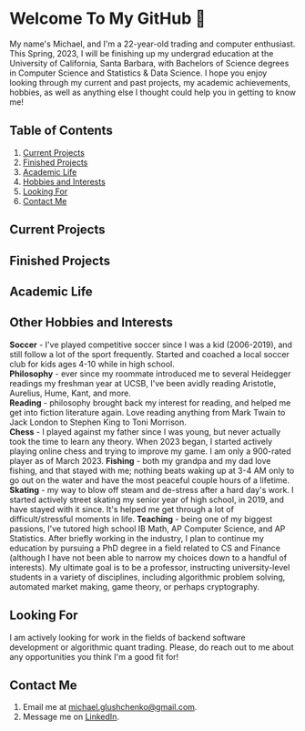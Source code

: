 # Welcome To My GitHub 👋
My name's Michael, and I'm a 22-year-old trading and computer enthusiast. This Spring, 2023, I will be finishing up my undergrad education at the University of California, Santa Barbara, with Bachelors of Science degrees in Computer Science and Statistics & Data Science. I hope you enjoy looking through my current and past projects, my academic achievements, hobbies, as well as anything else I thought could help you in getting to know me!

## Table of Contents
  1) [Current Projects](https://github.com/mglush/mglush/blob/main/README.md#current-projects)  
  2) [Finished Projects](https://github.com/mglush/mglush/blob/main/README.md#finished-projects)  
  3) [Academic Life](https://github.com/mglush/mglush/blob/main/README.md#academic-life)  
  4) [Hobbies and Interests](https://github.com/mglush/mglush/blob/main/README.md#other-hobbies-and-interests)  
  5) [Looking For](https://github.com/mglush/mglush/blob/main/README.md#looking-for)  
  6) [Contact Me](https://github.com/mglush/mglush/blob/main/README.md#contact-me)  

## Current Projects


## Finished Projects


## Academic Life


## Other Hobbies and Interests
**Soccer** - I've played competitive soccer since I was a kid (2006-2019), and still follow a lot of the sport frequently. Started and coached a local soccer club for kids ages 4-10 while in high school.  
**Philosophy** - ever since my roommate introduced me to several Heidegger readings my freshman year at UCSB, I've been avidly reading Aristotle, Aurelius, Hume, Kant, and more.  
**Reading** - philosophy brought back my interest for reading, and helped me get into fiction literature again. Love reading anything from Mark Twain to Jack London to Stephen King to Toni Morrison.  
**Chess** - I played against my father since I was young, but never actually took the time to learn any theory. When 2023 began, I started actively playing online chess and trying to improve my game. I am only a 900-rated player as of March 2023.
**Fishing** - both my grandpa and my dad love fishing, and that stayed with me; nothing beats waking up at 3-4 AM only to go out on the water and have the most peaceful couple hours of a lifetime.
**Skating** - my way to blow off steam and de-stress after a hard day's work. I started actively street skating my senior year of high school, in 2019, and have stayed with it since. It's helped me get through a lot of difficult/stressful moments in life.
**Teaching** - being one of my biggest passions, I've tutored high school IB Math, AP Computer Science, and AP Statistics. After briefly working in the industry, I plan to continue my education by pursuing a PhD degree in a field related to CS and Finance (although I have not been able to narrow my choices down to a handful of interests). My ultimate goal is to be a professor, instructing university-level students in a variety of disciplines, including algorithmic problem solving, automated market making, game theory, or perhaps cryptography.

## Looking For
I am actively looking for work in the fields of backend software development or algorithmic quant trading. Please, do reach out to me about any opportunities you think I'm a good fit for!

## Contact Me
1) Email me at [michael.glushchenko@gmail.com](mailto:michael.glushchenko@gmail.com).
2) Message me on [LinkedIn](https://www.linkedin.com/in/michael-glush/).
